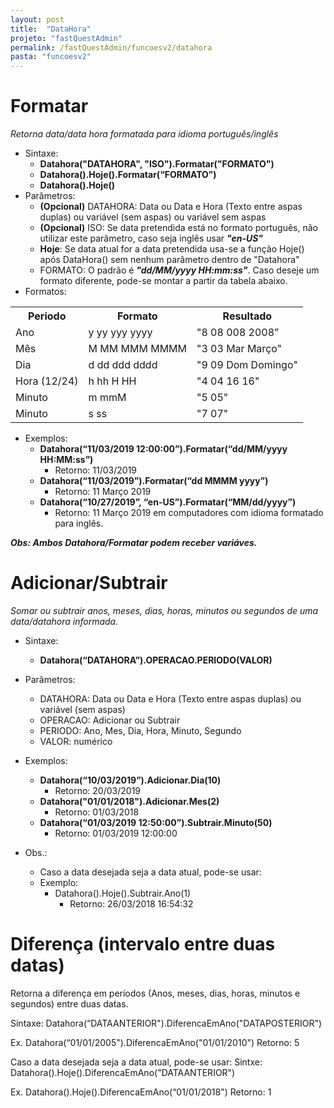 ```yaml
---
layout: post
title:  "DataHora"
projeto: "fastQuestAdmin"
permalink: /fastQuestAdmin/funcoesv2/datahora
pasta: "funcoesv2"
---
```


# Formatar
*Retorna data/data hora formatada para idioma português/inglês*

- Sintaxe: 
  - **Datahora("DATAHORA", "ISO").Formatar("FORMATO")**
  - **Datahora().Hoje().Formatar(“FORMATO”)**
  - **Datahora().Hoje()**
- Parâmetros:
  - **(Opcional)** DATAHORA: Data ou Data e Hora (Texto entre aspas duplas) ou variável (sem aspas) ou variável sem aspas
  - **(Opcional)** ISO: Se data pretendida está no formato português, não utilizar este parâmetro, caso seja inglês usar ***"en-US"***
  - **Hoje**: Se data atual for a data pretendida usa-se a função Hoje() após DataHora() sem nenhum parâmetro dentro de "Datahora"
  - FORMATO: O padrão é ***"dd/MM/yyyy HH:mm:ss"***. Caso deseje um formato diferente, pode-se montar a partir da tabela abaixo.
- Formatos:
<table>
  <tr>
    <th>Periodo</th><th>Formato</th><th>Resultado</th></tr>
  <tr>
    <td>Ano</td><td>y yy yyy yyyy</td><td>"8 08 008 2008”</td></tr>
  <tr>
    <td>Mês</td><td>M MM MMM MMMM</td><td>"3 03 Mar Março"</td></tr>
  <tr>
    <td>Dia</td><td>d dd ddd dddd</td><td>"9 09 Dom Domingo"</td></tr>
  <tr>
    <td>Hora (12/24)</td><td>h hh H HH</td><td>"4 04 16 16"</td></tr>
  <tr>
    <td>Minuto</td><td>m mmM</td><td>"5 05"</td></tr>
  <tr>
    <td>Minuto</td><td>s ss</td><td>"7 07"</td></tr>
</table>

- Exemplos: 
  - **Datahora(“11/03/2019 12:00:00”).Formatar(“dd/MM/yyyy HH:MM:ss”)**
    - Retorno: 11/03/2019 
  - **Datahora(“11/03/2019”).Formatar(“dd MMMM yyyy”)**
    - Retorno: 11 Março 2019
  - **Datahora(“10/27/2019”, “en-US”).Formatar(“MM/dd/yyyy”)**
    - Retorno: 11 Março 2019 em computadores com idioma formatado para inglês.

***Obs: Ambos Datahora/Formatar podem receber variáves.***


# Adicionar/Subtrair
*Somar ou subtrair anos, meses, dias, horas, minutos ou segundos de uma data/datahora informada.*

- Sintaxe:
  - **Datahora(“DATAHORA”).OPERACAO.PERIODO(VALOR)**
- Parâmetros:
  - DATAHORA: Data ou Data e Hora (Texto entre aspas duplas) ou variável (sem aspas)
  - OPERACAO: Adicionar ou Subtrair
  - PERIODO: Ano, Mes, Dia, Hora, Minuto, Segundo
  - VALOR: numérico
- Exemplos:
  - **Datahora(“10/03/2019”).Adicionar.Dia(10)**
    - Retorno: 20/03/2019
  - **Datahora("01/01/2018").Adicionar.Mes(2)**
    - Retorno: 01/03/2018
  - **Datahora(“01/03/2019 12:50:00”).Subtrair.Minuto(50)**
    - Retorno: 01/03/2019 12:00:00

- Obs.:
  - Caso a data desejada seja a data atual, pode-se usar:
  - Exemplo:
    - Datahora().Hoje().Subtrair.Ano(1)
      - Retorno: 26/03/2018 16:54:32


# Diferença (intervalo entre duas datas)
Retorna a diferença em períodos (Anos, meses, dias, horas, minutos e segundos) entre duas datas.

Sintaxe:
Datahora(“DATAANTERIOR").DiferencaEmAno("DATAPOSTERIOR")

Ex.
Datahora(“01/01/2005").DiferencaEmAno("01/01/2010")
Retorno: 5

Caso a data desejada seja a data atual, pode-se usar:
Sintxe: Datahora().Hoje().DiferencaEmAno("DATAANTERIOR")

Ex.
Datahora().Hoje().DiferencaEmAno(“01/01/2018")
Retorno: 1
